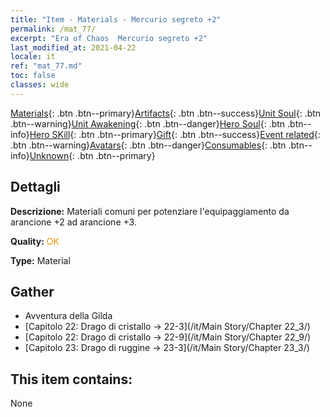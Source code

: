 ```yaml
---
title: "Item - Materials - Mercurio segreto +2"
permalink: /mat_77/
excerpt: "Era of Chaos  Mercurio segreto +2"
last_modified_at: 2021-04-22
locale: it
ref: "mat_77.md"
toc: false
classes: wide
---
```

 [Materials](/ItemsIT/){: .btn .btn--primary}[Artifacts](/ItemsIT/Artifacts/){: .btn .btn--success}[Unit Soul](/ItemsIT/UnitSoul/){: .btn .btn--warning}[Unit Awakening](/ItemsIT/UnitAwakening/){: .btn .btn--danger}[Hero Soul](/ItemsIT/HeroSoul/){: .btn .btn--info}[Hero SKill](/ItemsIT/HeroSkill/){: .btn .btn--primary}[Gift](/ItemsIT/Gift/){: .btn .btn--success}[Event related](/ItemsIT/Events/){: .btn .btn--warning}[Avatars](/ItemsIT/Avatars/){: .btn .btn--danger}[Consumables](/ItemsIT/Consumables/){: .btn .btn--info}[Unknown](/ItemsIT/Unknown/){: .btn .btn--primary}

## Dettagli
 **Descrizione:** Materiali comuni per potenziare l'equipaggiamento da arancione +2 ad arancione +3.

 **Quality:** <span style="color: #FF8C00">OK</span>

 **Type:** Material

## Gather

*    Avventura della Gilda 
*    [Capitolo 22: Drago di cristallo -> 22-3](/it/Main Story/Chapter 22_3/) 
*    [Capitolo 22: Drago di cristallo -> 22-9](/it/Main Story/Chapter 22_9/) 
*    [Capitolo 23: Drago di ruggine -> 23-3](/it/Main Story/Chapter 23_3/) 

## This item contains:

  None

